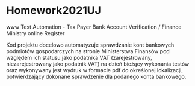 # Homework2021UJ
www Test Automation - Tax Payer Bank Account Verification / Finance Ministry online Register

Kod projektu docelowo automatyzuje sprawdzanie kont bankowych podmiotów gospodarczych na stronie Ministerstwa Finansów pod względem ich statusu jako podatnika VAT (zarejestrowany, niezarejestrowany jako podatnik VAT) na dzień bieżący wykonania testów oraz wykonywany jest wydruk w formacie pdf do określonej lokalizacji, potwierdzający dokonane sprawdzenie dla podanego konta bankowego.
